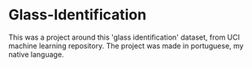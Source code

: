 # Glass-Identification
This was a project around this 'glass identification' dataset, from UCI machine learning repository.
The project was made in portuguese, my native language.
